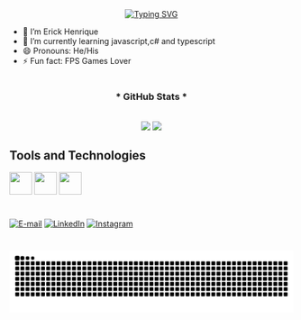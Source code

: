 <div align="center">
  <a href="https://git.io/typing-svg">
    <img src="https://readme-typing-svg.demolab.com?font=Fira+Code&weight=500&size=22&pause=1000&color=0000FF&center=true&vCenter=true&random=false&width=524&lines=Welcome+to+my+profile!" alt="Typing SVG">
  </a>
</div>


- 👋 I’m Erick Henrique
- 🌱 I’m currently learning javascript,c# and typescript
- 😄 Pronouns: He/His
- ⚡ Fun fact: FPS Games Lover

#

<div style="text-align: center;" align="center">
  <h3>* GitHub Stats *</h3>
  <br>
<img height="180em" src="https://github-readme-stats.vercel.app/api?username=erickhenriquedias&show_icons=true&theme=dark" />

  <a href="https://github.com/mari4souza/github-readme-stats">
     <img height="180em" src="https://github-readme-stats.vercel.app/api/top-langs/?username=erickhenriquedias&layout=compact&theme=dark" />
  </a>
</div>


## Tools and Technologies
<p align="left">
  <img src="https://cdn.jsdelivr.net/gh/devicons/devicon/icons/csharp/csharp-original.svg" width="40" height="40"/>
  <img src="https://cdn.jsdelivr.net/gh/devicons/devicon/icons/javascript/javascript-original.svg" width="40" height="40"/>
  <img src="https://cdn.jsdelivr.net/gh/devicons/devicon/icons/lua/lua-original.svg" width="40" height="40"/>
</p>

#

[![E-mail](https://img.shields.io/badge/Email-black?style=for-the-badge&logo=microsoft-outlook&logoColor=0078D4)](mailto:erickhenrique.dev@gmail.com)
[![LinkedIn](https://img.shields.io/badge/LinkedIn-black?style=for-the-badge&logo=linkedin&logoColor=0A66C2)](https://www.linkedin.com/in/seu-usuario)
[![Instagram](https://img.shields.io/badge/Instagram-black?style=for-the-badge&logo=instagram&logoColor=1DA1F2)](https://www.instagram.com/seu-usuario)


#

<picture align="center">
  <source media="(prefers-color-scheme: dark)" srcset="https://raw.githubusercontent.com/erickhenriquedias/erickhenriquedias/output/github-contribution-grid-snake-dark.svg">
  <img align="center" alt="github contribution grid snake animation" src="https://raw.githubusercontent.com/erickhenriquedias/erickhenriquedias/output/github-contribution-grid-snake.svg">
</picture>
